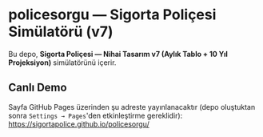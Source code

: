 # policesorgu — Sigorta Poliçesi Simülatörü (v7)

Bu depo, **Sigorta Poliçesi — Nihai Tasarım v7 (Aylık Tablo + 10 Yıl Projeksiyon)** simülatörünü içerir.

## Canlı Demo
Sayfa GitHub Pages üzerinden şu adreste yayınlanacaktır (depo oluştuktan sonra `Settings → Pages`'den etkinleştirme gereklidir):
https://sigortapolice.github.io/policesorgu/

